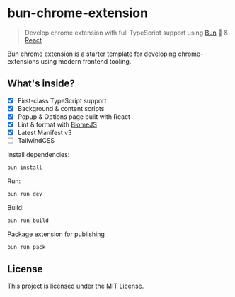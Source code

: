 # bun-chrome-extension

> Develop chrome extension with full TypeScript support using [Bun](https://bun.sh) 🐰 & [React](https://react.dev/)

Bun chrome extension is a starter template for developing chrome-extensions using modern frontend tooling.

## What's inside?
- [x] First-class TypeScript support
- [x] Background & content scripts
- [x] Popup & Options page built with React
- [x] Lint & format with [BiomeJS](https://biomejs.dev/)
- [x] Latest Manifest v3
- [ ] TailwindCSS

Install dependencies:

```bash
bun install
```

Run:

```bash
bun run dev
```

Build:

```bash
bun run build
```

Package extension for publishing

```bash
bun run pack
```

## License

This project is licensed under the [MIT](/license) License.
